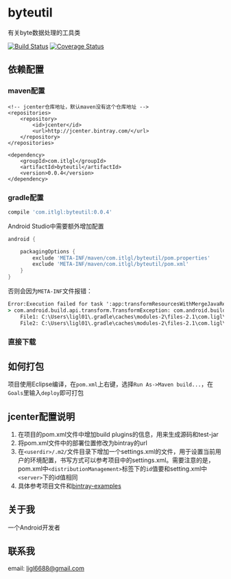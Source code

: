 # byteutil

有关byte数据处理的工具类

[![Build Status](https://www.travis-ci.org/itlgl/byteutil.svg?branch=master)](https://www.travis-ci.org/itlgl/byteutil)
[![Coverage Status](https://coveralls.io/repos/github/itlgl/byteutil/badge.svg?branch=master)](https://coveralls.io/github/itlgl/byteutil?branch=master)

## 依赖配置

### maven配置

```maven
<!-- jcenter仓库地址，默认maven没有这个仓库地址 -->
<repositories>
    <repository>
        <id>jcenter</id>
        <url>http://jcenter.bintray.com/</url>
    </repository>
</repositories>

<dependency>
    <groupId>com.itlgl</groupId>
    <artifactId>byteutil</artifactId>
    <version>0.0.4</version>
</dependency>
```

### gradle配置

```gradle
compile 'com.itlgl:byteutil:0.0.4'
```

Android Studio中需要额外增加配置

```gradle
android {

    packagingOptions {
        exclude 'META-INF/maven/com.itlgl/byteutil/pom.properties'
        exclude 'META-INF/maven/com.itlgl/byteutil/pom.xml'
    }
}
```

否则会因为`META-INF`文件报错：

```cmd
Error:Execution failed for task ':app:transformResourcesWithMergeJavaResForDebug'.
> com.android.build.api.transform.TransformException: com.android.builder.packaging.DuplicateFileException: Duplicate files copied in APK META-INF/maven/com.ligl/byteutil/pom.properties
	File1: C:\Users\ligl01\.gradle\caches\modules-2\files-2.1\com.ligl\byteutil\0.0.1\48d08a5499328c65e87fcbd1f01fdd6ad686eca2\byteutil-0.0.1.jar
	File2: C:\Users\ligl01\.gradle\caches\modules-2\files-2.1\com.ligl\byteutil\0.0.1\48d08a5499328c65e87fcbd1f01fdd6ad686eca2\byteutil-0.0.1.jar
```

### 直接下载



## 如何打包

项目使用Eclipse编译，在`pom.xml`上右键，选择`Run As->Maven build...`，在`Goals`里输入`deploy`即可打包

## jcenter配置说明

1. 在项目的pom.xml文件中增加build plugins的信息，用来生成源码和test-jar
2. 将pom.xml文件中的部署位置修改为bintray的url
3. 在`<userdir>/.m2/`文件目录下增加一个settings.xml的文件，用于设置当前用户的环境配置，书写方式可以参考项目中的settings.xml。需要注意的是，pom.xml中`<distributionManagement>`标签下的`id`值要和setting.xml中`<server>`下的id值相同
4. 具体参考项目文件和[bintray-examples](https://github.com/bintray/bintray-examples)

## 关于我

一个Android开发者

## 联系我

email: ligl6688@gmail.com
